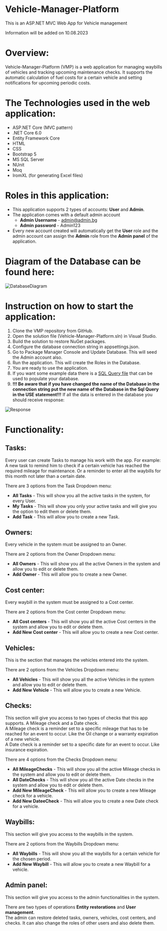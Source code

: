 # Vehicle-Manager-Platform
This is an ASP.NET MVC Web App for Vehicle management

Information will be added on 10.08.2023

# Overview:
Vehicle-Manager-Platform (VMP) is a web application for managing waybills of vehicles and tracking upcoming maintenance checks.
It supports the automatic calculation of fuel costs for a certain vehicle and setting notifications for upcoming periodic costs.

# The Technologies used in the web application:
 - ASP.NET Core (MVC pattern)
 - .NET Core 6.0
 - Entity Framework Core
 - HTML
 - CSS
 - Bootstrap 5
 - MS SQL Server
 - NUnit
 - Moq
 - IromXL (for generating Excel files)

# Roles in this application:
- This application supports 2 types of accounts: **User** and **Admin**.
- The application comes with a default admin account
  - **Admin Username** - admin@admin.bg
  - **Admin password** - Admin123
- Every new account created will automatically get the **User** role and the admin account can assign the **Admin** role
from the **Admin panel** of the application.

# Diagram of the Database can be found here:
<img src="https://github.com/kvinceto/Vehicle-Manager-Platform/blob/main/Diagram.jpg" alt="DatabaseDiagram">

# Instruction on how to start the application:
1.	Clone the VMP repository from GitHub.
2.	Open the solution file (Vehicle-Manager-Platform.sln) in Visual Studio.
3.	Build the solution to restore NuGet packages.
4.	Configure the database connection string in appsettings.json.
5.	Go to Package Manager Console and Update Database. This will seed the Admin account also.
6.	Run the application. This will create the Roles in the Database.
7.	You are ready to use the application.
8.	If you want some example data there is a <a href="https://github.com/kvinceto/Vehicle-Manager-Platform/blob/main/SQLQuery_1.sql">SQL Query file</a>  that can be used to populate your database.
9.	**!!! Be aware that if you have changed the name of the Database in the connection string put the new name of the Database in the Sql Query in the USE statement!!!**
If all the data is entered in the database you should receive response:
<img src="https://github.com/kvinceto/Vehicle-Manager-Platform/blob/main/dbresponce.jpg" alt="Response">


# Functionality:
## Tasks:
Every user can create Tasks to manage his work with the app. For example:  A new task to remind him to check if a certain vehicle has reached the required mileage for maintenance. Or a reminder to enter all the waybills for this month not later than a certain date.  

There are 3 options from the Task Dropdown menu:
- **All Tasks** - This will show you all the active tasks in the system, for every User.
- **My Tasks** - This will show you only your active tasks and will give you the option to edit them or delete them.
- **Add Task** - This will allow you to create a new Task.

## Owners:
Every vehicle in the system must be assigned to an Owner.  

There are 2 options from the Owner Dropdown menu:
- **All Owners** - This will show you all the active Owners in the system and allow you to edit or delete them.  
- **Add Owner** - This will allow you to create a new Owner.

## Cost center:
Every waybill in the system must be assigned to a Cost center.  

There are 2 options from the Cost center Dropdown menu:
- **All Cost centers** - This will show you all the active Cost centers in the system and allow you to edit or delete them.  
- **Add New Cost center** - This will allow you to create a new Cost center.

## Vehicles:
This is the section that manages the vehicles entered into the system.  

There are 2 options from the Vehicles Dropdown menu:
- **All Vehicles** - This will show you all the active Vehicles in the system and allow you to edit or delete them.  
- **Add New Vehicle** - This will allow you to create a new Vehicle.

## Checks:
This section will give you access to two types of checks that this app supports. A Mileage check and a Date check.  
A Mileage check is a reminder set to a specific mileage that has to be reached for an event to occur. Like the Oil change or a warranty expiration of a new vehicle.  
A Date check is a reminder set to a specific date for an event to occur. Like insurance expiration.  

There are 4 options from the Checks Dropdown menu:
- **All MileageChecks** - This will show you all the active Mileage checks in the system and allow you to edit or delete them.  
- **All DateChecks** - This will show you all the active Date checks in the system and allow you to edit or delete them.
- **Add New MileageCheck** - This will allow you to create a new Mileage check for a vehicle.
- **Add New DateeCheck** - This will allow you to create a new Date check for a vehicle.

## Waybills:
This section will give you access to the waybills in the system.

There are 2 options from the Waybills Dropdown menu:
- **All Waybills** - This will show you all the waybills for a certain vehicle for the chosen period.  
- **Add New Waybill** - This will allow you to create a new Waybill for a vehicle.


## Admin panel:
This section will give you access to the admin functionalities in the system.

There are two types of operations **Entity restorations** and **User management**.  
The admin can restore deleted tasks, owners, vehicles, cost centers, and checks. It can also change the roles of other users and also delete them.
